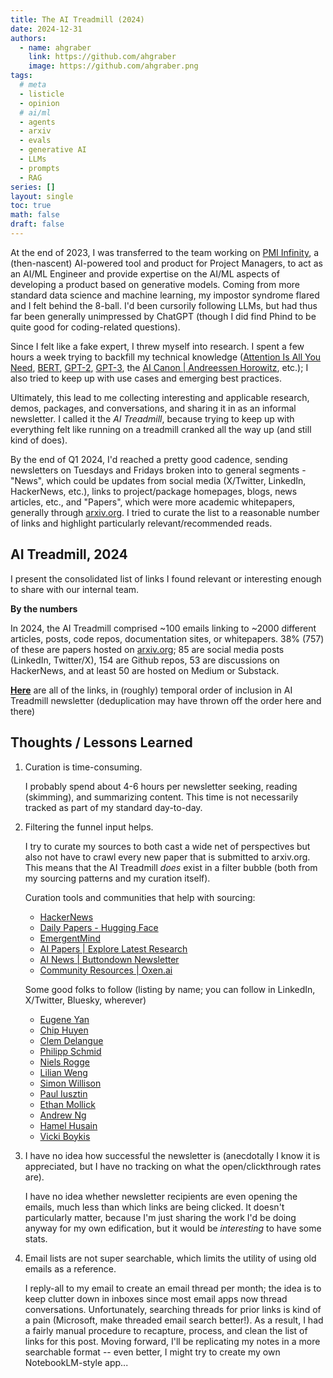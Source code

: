 ```yaml
---
title: The AI Treadmill (2024)
date: 2024-12-31
authors:
  - name: ahgraber
    link: https://github.com/ahgraber
    image: https://github.com/ahgraber.png
tags:
  # meta
  - listicle
  - opinion
  # ai/ml
  - agents
  - arxiv
  - evals
  - generative AI
  - LLMs
  - prompts
  - RAG
series: []
layout: single
toc: true
math: false
draft: false
---
```


At the end of 2023, I was transferred to the team working on [PMI Infinity](https://www.pmi.org/infinity), a (then-nascent) AI-powered tool and product for Project Managers, to act as an AI/ML Engineer and provide expertise on the AI/ML aspects of developing a product based on generative models. Coming from more standard data science and machine learning, my impostor syndrome flared and I felt behind the 8-ball. I'd been cursorily following LLMs, but had thus far been generally unimpressed by ChatGPT (though I did find Phind to be quite good for coding-related questions).

Since I felt like a fake expert, I threw myself into research. I spent a few hours a week trying to backfill my technical knowledge ([Attention Is All You Need](https://arxiv.org/abs/1706.03762), [BERT](https://arxiv.org/abs/1810.04805), [GPT-2](https://cdn.openai.com/better-language-models/language_models_are_unsupervised_multitask_learners.pdf), [GPT-3](https://arxiv.org/abs/2005.14165), the [AI Canon | Andreessen Horowitz](https://a16z.com/ai-canon/), etc.); I also tried to keep up with use cases and emerging best practices.

Ultimately, this lead to me collecting interesting and applicable research, demos, packages, and conversations, and sharing it in as an informal newsletter. I called it the _AI Treadmill_, because trying to keep up with everything felt like running on a treadmill cranked all the way up (and still kind of does).

By the end of Q1 2024, I'd reached a pretty good cadence, sending newsletters on Tuesdays and Fridays broken into to general segments - "News", which could be updates from social media (X/Twitter, LinkedIn, HackerNews, etc.), links to project/package homepages, blogs, news articles, etc., and "Papers", which were more academic whitepapers, generally through [arxiv.org](https://arxiv.org/list/cs.AI/recent). I tried to curate the list to a reasonable number of links and highlight particularly relevant/recommended reads.

## AI Treadmill, 2024

I present the consolidated list of links I found relevant or interesting enough to share with our internal team.

**By the numbers** <!-- markdownlint-disable-line MD036 -->

In 2024, the AI Treadmill comprised ~100 emails linking to ~2000 different articles, posts, code repos, documentation sites, or whitepapers.
38% (757) of these are papers hosted on [arxiv.org](https://arxiv.org); 85 are social media posts (LinkedIn, Twitter/X), 154 are Github repos, 53 are discussions on HackerNews, and at least 50 are hosted on Medium or Substack.

[**Here**](./treadmill_2024.csv) are all of the links, in (roughly) temporal order of inclusion in AI Treadmill newsletter (deduplication may have thrown off the order here and there)

## Thoughts / Lessons Learned

1. Curation is time-consuming.

   I probably spend about 4-6 hours per newsletter seeking, reading (skimming), and summarizing content.
   This time is not necessarily tracked as part of my standard day-to-day.

2. Filtering the funnel input helps.

   I try to curate my sources to both cast a wide net of perspectives but also not have to crawl every new paper that is submitted to arxiv.org.
   This means that the AI Treadmill _does_ exist in a filter bubble (both from my sourcing patterns and my curation itself).

   Curation tools and communities that help with sourcing:

   - [HackerNews](https://news.ycombinator.com)
   - [Daily Papers - Hugging Face](https://huggingface.co/papers)
   - [EmergentMind](https://www.emergentmind.com)
   - [AI Papers | Explore Latest Research](https://www.aimodels.fyi/papers?search=&selectedTimeRange=thisWeek&page=1)
   - [AI News | Buttondown Newsletter](https://buttondown.com/ainews)
   - [Community Resources | Oxen.ai](https://www.oxen.ai/community)

   Some good folks to follow (listing by name; you can follow in LinkedIn, X/Twitter, Bluesky, wherever)

   - [Eugene Yan](https://eugeneyan.com/)
   - [Chip Huyen](https://huyenchip.com/)
   - [Clem Delangue](https://huggingface.co/clem)
   - [Philipp Schmid](https://www.philschmid.de/)
   - [Niels Rogge](https://huggingface.co/nielsr)
   - [Lilian Weng](https://lilianweng.github.io/)
   - [Simon Willison](https://simonwillison.net/)
   - [Paul Iusztin](https://www.pauliusztin.me/)
   - [Ethan Mollick](https://mgmt.wharton.upenn.edu/profile/emollick/)
   - [Andrew Ng](https://www.andrewng.org/)
   - [Hamel Husain](https://hamel.dev/)
   - [Vicki Boykis](https://vickiboykis.com/)

3. I have no idea how successful the newsletter is (anecdotally I know it is appreciated, but I have no tracking on what the open/clickthrough rates are).

   I have no idea whether newsletter recipients are even opening the emails, much less than which links are being clicked.
   It doesn't particularly matter, because I'm just sharing the work I'd be doing anyway for my own edification, but it would be _interesting_ to have some stats.

4. Email lists are not super searchable, which limits the utility of using old emails as a reference.

   I reply-all to my email to create an email thread per month; the idea is to keep clutter down in inboxes since most email apps now thread conversations.
   Unfortunately, searching threads for prior links is kind of a pain (Microsoft, make threaded email search better!).
   As a result, I had a fairly manual procedure to recapture, process, and clean the list of links for this post.
   Moving forward, I'll be replicating my notes in a more searchable format -- even better, I might try to create my own NotebookLM-style app...
